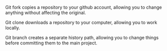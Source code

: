 Git fork copies a repository to your github account, allowing you to change anything without affecting the original.

Git clone downloads a repository to your computer, allowing you to work locally.

Git branch creates a separate history path, allowing you to change things before committing them to the main project.
